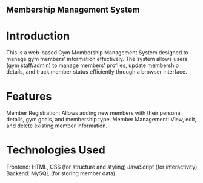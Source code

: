 ## Membership Management System

# **Introduction**
This is a web-based Gym Membership Management System designed to manage gym members' information effectively. The system allows users (gym staff/admin) to manage members' profiles, update membership details, and track member status efficiently through a browser interface.

# **Features** 
Member Registration: Allows adding new members with their personal details, gym goals, and membership type. 
Member Management: View, edit, and delete existing member information.

# **Technologies Used**
Frontend: HTML, CSS (for structure and styling) 
JavaScript (for interactivity) 
Backend: MySQL (for storing member data)
